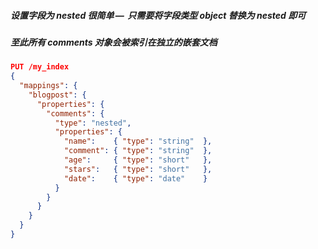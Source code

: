 ##### 设置字段为 nested 很简单 —  只需要将字段类型 object 替换为 nested 即可
##### 至此所有 comments 对象会被索引在独立的嵌套文档
```json
PUT /my_index
{
  "mappings": {
    "blogpost": {
      "properties": {
        "comments": {
          "type": "nested", 
          "properties": {
            "name":    { "type": "string"  },
            "comment": { "type": "string"  },
            "age":     { "type": "short"   },
            "stars":   { "type": "short"   },
            "date":    { "type": "date"    }
          }
        }
      }
    }
  }
}
```
